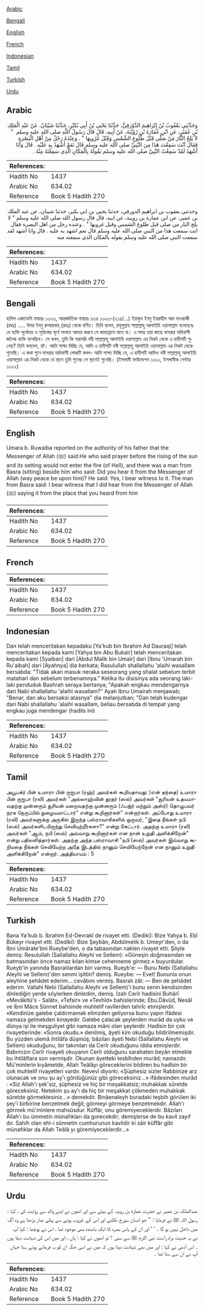 [Arabic](#arabic)

[Bengali](#bengali)

[English](#english)

[French](#french)

[Indonesian](#indonesian)

[Tamil](#tamil)

[Turkish](#turkish)

[Urdu](#urdu)

## Arabic


<div dir="rtl" lang="ar" style={{fontSize:'larger',backgroundColor:'#f8f9fa',padding:20}}>
وَحَدَّثَنِي يَعْقُوبُ بْنُ إِبْرَاهِيمَ الدَّوْرَقِيُّ، حَدَّثَنَا يَحْيَى بْنُ أَبِي بُكَيْرٍ، حَدَّثَنَا شَيْبَانُ، عَنْ عَبْدِ الْمَلِكِ بْنِ عُمَيْرٍ، عَنِ ابْنِ عُمَارَةَ بْنِ رُؤَيْبَةَ، عَنْ أَبِيهِ، قَالَ قَالَ رَسُولُ اللَّهِ صلى الله عليه وسلم ‏ "‏ لاَ يَلِجُ النَّارَ مَنْ صَلَّى قَبْلَ طُلُوعِ الشَّمْسِ وَقَبْلَ غُرُوبِهَا ‏"‏ ‏.‏ وَعِنْدَهُ رَجُلٌ مِنْ أَهْلِ الْبَصْرَةِ فَقَالَ آنْتَ سَمِعْتَ هَذَا مِنَ النَّبِيِّ صلى الله عليه وسلم قَالَ نَعَمْ أَشْهَدُ بِهِ عَلَيْهِ ‏.‏ قَالَ وَأَنَا أَشْهَدُ لَقَدْ سَمِعْتُ النَّبِيَّ صلى الله عليه وسلم يَقُولُهُ بِالْمَكَانِ الَّذِي سَمِعْتَهُ مِنْهُ ‏.‏
</div>
<div style={{backgroundColor:'#f8f9fa',padding:20, marginBottom: 10}}><table> <thead> <tr> <th>References:</th> <th></th> </tr> </thead> <tbody><tr><td>Hadith No</td><td>1437</td></tr><tr><td>Arabic No</td><td>634.02</td></tr><tr><td>Reference</td><td>Book 5 Hadith 270</td></tr></tbody></table></div>


<div dir="rtl" lang="ar" style={{fontSize:'larger',backgroundColor:'#f8f9fa',padding:20}}>
وحدثني يعقوب بن ابراهيم الدورقي، حدثنا يحيى بن ابي بكير، حدثنا شيبان، عن عبد الملك بن عمير، عن ابن عمارة بن رويبة، عن ابيه، قال قال رسول الله صلى الله عليه وسلم " لا يلج النار من صلى قبل طلوع الشمس وقبل غروبها " . وعنده رجل من اهل البصرة فقال انت سمعت هذا من النبي صلى الله عليه وسلم قال نعم اشهد به عليه . قال وانا اشهد لقد سمعت النبي صلى الله عليه وسلم يقوله بالمكان الذي سمعته منه
</div>
<div style={{backgroundColor:'#f8f9fa',padding:20, marginBottom: 10}}><table> <thead> <tr> <th>References:</th> <th></th> </tr> </thead> <tbody><tr><td>Hadith No</td><td>1437</td></tr><tr><td>Arabic No</td><td>634.02</td></tr><tr><td>Reference</td><td>Book 5 Hadith 270</td></tr></tbody></table></div>

## Bengali


<div dir="ltr" lang="bn" style={{fontSize:'larger',backgroundColor:'#f8f9fa',padding:20}}>
হাদিস একাডেমি নাম্বারঃ ১৩২৩, আন্তর্জাতিক নাম্বারঃ ৬৩৪ ১৩২৩-(২১৪/...) ইয়াকুব ইবনু ইবরাহীম আদ দাওরাকী (রহঃ) ..... উমর ইবনু রুআয়বাহ্ (রহঃ) থেকে বর্ণিত। তিনি বলেন, রসূলুল্লাহ সাল্লাল্লাহু আলাইহি ওয়াসাল্লাম বলেছেনঃ যে ব্যক্তি সূর্যোদয় ও সূর্যাস্তের পূর্বে সালাত আদায় করবে সে জাহান্নামে যাবে না। এ সময় তার কাছে বাসরার অধিবাসী জনৈক ব্যক্তি বসেছিল। সে বলল, তুমি কি সরাসরি নবী সাল্লাল্লাহু আলাইহি ওয়াসাল্লাম এর নিকট থেকে এ হাদীসটি শুনেছ? তিনি বললেন, হ্যাঁ। আমি সাক্ষ্য দিচ্ছি যে, আমি এ হাদীসটি নবী সাল্লাল্লাহু আলাইহি ওয়াসাল্লাম এর নিকট থেকে শুনেছি। এ কথা শুনে বাসরার অধিবাসী লোকটি বলল- আমি সাক্ষ্য দিচ্ছি যে, এ হাদীসটি আমিও নবী সাল্লাল্লাহু আলাইহি ওয়াসাল্লাম এর নিকট থেকে যে স্থানে তুমি শুনেছ সে স্থানেই শুনেছি। (ইসলামী ফাউন্ডেশন ১৩১০, ইসলামীক সেন্টার ১৩২২)
</div>
<div style={{backgroundColor:'#f8f9fa',padding:20, marginBottom: 10}}><table> <thead> <tr> <th>References:</th> <th></th> </tr> </thead> <tbody><tr><td>Hadith No</td><td>1437</td></tr><tr><td>Arabic No</td><td>634.02</td></tr><tr><td>Reference</td><td>Book 5 Hadith 270</td></tr></tbody></table></div>

## English


<div dir="ltr" lang="en" style={{fontSize:'larger',backgroundColor:'#f8f9fa',padding:20}}>
Umara b. Ruwaiba reported on the authority of his father that the Messenger of Allah (ﷺ) said:He who said prayer before the rising of the sun and its setting would not enter the fire (of Hell), and there was a man from Basra (sitting) beside him who said: Did you hear it from the Messenger of Allah (way peace be upon him)? He said: Yes, I bear witness to it. The man from Basra said: I bear witness that I did hear from the Messenger of Allah (ﷺ) saying it from the place that you heard from him
</div>
<div style={{backgroundColor:'#f8f9fa',padding:20, marginBottom: 10}}><table> <thead> <tr> <th>References:</th> <th></th> </tr> </thead> <tbody><tr><td>Hadith No</td><td>1437</td></tr><tr><td>Arabic No</td><td>634.02</td></tr><tr><td>Reference</td><td>Book 5 Hadith 270</td></tr></tbody></table></div>

## French


<div dir="ltr" lang="fr" style={{fontSize:'larger',backgroundColor:'#f8f9fa',padding:20}}>

</div>
<div style={{backgroundColor:'#f8f9fa',padding:20, marginBottom: 10}}><table> <thead> <tr> <th>References:</th> <th></th> </tr> </thead> <tbody><tr><td>Hadith No</td><td>1437</td></tr><tr><td>Arabic No</td><td>634.02</td></tr><tr><td>Reference</td><td>Book 5 Hadith 270</td></tr></tbody></table></div>

## Indonesian


<div dir="ltr" lang="id" style={{fontSize:'larger',backgroundColor:'#f8f9fa',padding:20}}>
Dan telah menceritakan kepadaku [Ya'kub bin Ibrahim Ad Dauraqi] telah menceritakan kepada kami [Yahya bin Abu Bukair] telah menceritakan kepada kami [Syaiban] dari [Abdul Malik bin Umair] dari [Ibnu 'Umarah bin Ru'aibah] dari [Ayahnya] dia berkata; Rasulullah shallallahu 'alaihi wasallam bersabda: "Tidak akan masuk neraka seseorang yang shalat sebelum terbit matahari dan sebelum terbenamnya." Ketika itu disisinya ada seorang laki-laki penduduk Bashrah seraya bertanya; "Apakah engkau mendengarnya dari Nabi shallallahu 'alaihi wasallam?" Ayah Ibnu Umairah menjawab; "Benar, dan aku bersaksi atasnya" dia melanjutkan; "Dan telah kudengar dari Nabi shallallahu 'alaihi wasallam, beliau bersabda di tempat yang engkau juga mendengar (hadits ini)
</div>
<div style={{backgroundColor:'#f8f9fa',padding:20, marginBottom: 10}}><table> <thead> <tr> <th>References:</th> <th></th> </tr> </thead> <tbody><tr><td>Hadith No</td><td>1437</td></tr><tr><td>Arabic No</td><td>634.02</td></tr><tr><td>Reference</td><td>Book 5 Hadith 270</td></tr></tbody></table></div>

## Tamil


<div dir="ltr" lang="ta" style={{fontSize:'larger',backgroundColor:'#f8f9fa',padding:20}}>
அபூபக்ர் பின் உமாரா பின் ருஐபா (ரஹ்) அவர்கள் கூறியதாவது: )என் தந்தை) உமாரா பின் ருஐபா (ரலி) அவர்கள் "அல்லாஹ்வின் தூதர் (ஸல்) அவர்கள் "சூரியன் உதயமாவதற்கு முன்னரும் சூரியன் மறைவதற்கு முன்னரும் (ஃபஜ்ர் மற்றும் அஸ்ர்) தொழுபவர் நரக நெருப்பில் நுழையமாட்டார்" என்று கூறினார்கள்" என்றார்கள். அப்போது உமாரா (ரலி) அவர்களுக்கு அருகில் இருந்த பஸ்ராவாசிகளில் ஒருவர், "இதை நீங்கள் நபி (ஸல்) அவர்களிடமிருந்து செவியுற்றீர்களா?" என்று கேட்டார். அதற்கு உமாரா (ரலி) அவர்கள் "ஆம், நபி (ஸல்) அவ்வாறு கூறினார்கள் என நான் உறுதி அளிக்கிறேன்" என்று பதிலளித்தார்கள். அதற்கு அந்த பஸ்ராவாசி "நபி (ஸல்) அவர்கள் இவ்வாறு கூறியதை நீங்கள் செவியேற்ற அதே இடத்தில் நானும் செவியேற்றேன் என நானும் உறுதி அளிக்கிறேன்" என்றார். அத்தியாயம் : 5
</div>
<div style={{backgroundColor:'#f8f9fa',padding:20, marginBottom: 10}}><table> <thead> <tr> <th>References:</th> <th></th> </tr> </thead> <tbody><tr><td>Hadith No</td><td>1437</td></tr><tr><td>Arabic No</td><td>634.02</td></tr><tr><td>Reference</td><td>Book 5 Hadith 270</td></tr></tbody></table></div>

## Turkish


<div dir="ltr" lang="tr" style={{fontSize:'larger',backgroundColor:'#f8f9fa',padding:20}}>
Bana Ya'kub b. İbrahim Ed-Devrakî de rivayet etti. (Dediki): Bize Yahya b. Ebî Bükeyr rivayet etti. (Dediki): Bize Şeybân, Abdülmelik b. Umeyr'den, o da İbni Umârate'bni Rueybe'den, o da tabasından naklen rivayet etti. Şöyle demiş: Resulullah (Sallallahu Aleyhi ve Sellem): «Güneşin doğmasından ve batmasından önce namaz kılan kimse cehenneme girmez.» buyurdular. Rueyb'in yanında Basralılardan biri varmış. Rueyb'e: — Bunu Nebi (Sallallahu Aleyhi ve Sellem)'den senmi işittin? demiş. Rueybe: — Evet! Bununla onun aleyhine şehâdet ederim... cevâbını vermiş. Basralı zât: — Ben de şehâdet ederim. Vallahi Nebi (Sallallahu Aleyhi ve Sellem)'i bunu senin kendisinden dinlediğin yerde söylerken dinledim, demiş. İzah Cerîr hadisini Buhârî «Mevâkitü's - Salât», «Tefsir» ve «Tevhîd» bahislerinde; Ebu.Dâvûd, Nesâî ve îbni Mâce Sünnet bahsinde muhtelif ravîlerden tahrîc etmişlerdir. «Kendinize galebe çaldırmamak elinizden geliyorsa bunu yapın ifâdesi namaza gelmekden kinayedir. Galebe çalacak şeylerden murâd da uyku ve dünya işi ile meşguliyet gibi namaza mâni olan şeylerdir. Hadîsin bir çok rivayetlerinde: «Sonra okudu.» denilmiş, âyeti kim okuduğu bildirilmemişdir. Bu yüzden ulemâ ihtilâfa düşmüş; bâzıları âyeti Nebi (Sallallahu Aleyhi ve Sellem) okuduğunu, bir takımları da Cerîr okuduğunu iddia etmişlerdir. Babımızın Cerîr rivayeti okuyanın Cerîr olduğunu sarahaten beyân etmekle bu ihtilâflara son vermişdir. Okunan âyetteki tesbîhden murâd; namazdır. Mü'minlerin kıyâmetde, Allah Teâlâyı göreceklerini bildiren bu hadîsin bir çok muhtelif rivayetleri vardır. Nevevî diyorki: «Şüphesiz sizler Rabbinize arz olunacak ve onu şu ay'ı gördüğünüz gibi göreceksiniz...» ifâdesinden murâd : «Siz Allah'ı şek'siz, şüphesiz ve hiç bir meşakkatsiz; muhakkak sûretde göreceksiniz. Netekim şu ay'ı da hiç bir meşakkat çökmeden muhakkak sûretde görmektesiniz...» demekdir. Binâenaleyh buradaki teşbih görülen iki şey'i birbirine benzetmek değil; görmeyi görmeye benzetmekdir. Allah'ı görmek mü'minlere mahsûsdur. Küffâr, onu göremiyeceklerdir. Bâzıları Allah'ı bu ümmetin münafıkları da gorecekdir; demişlerse de bu kavil zayıf dır. Sahih olan ehl-i sünnetin cumhurunun kavlidir ki sâir küffâr gibi münafıklar da Allah Teâlâ yı göremiyeceklerdir...»
</div>
<div style={{backgroundColor:'#f8f9fa',padding:20, marginBottom: 10}}><table> <thead> <tr> <th>References:</th> <th></th> </tr> </thead> <tbody><tr><td>Hadith No</td><td>1437</td></tr><tr><td>Arabic No</td><td>634.02</td></tr><tr><td>Reference</td><td>Book 5 Hadith 270</td></tr></tbody></table></div>

## Urdu


<div dir="rtl" lang="ur" style={{fontSize:'larger',backgroundColor:'#f8f9fa',padding:20}}>
عبدالملک بن عمیر نے حضرت عمارۃ بن رویبہ کے بیٹے سے اور انھوں نے اپنے والد سے روایت کی ، کہا : رسول اللہ ﷺ نے فرمایا : ’’ جو انسان سورج نکلنے اور اس کے غروب ہونے سے پہلے نماز پڑھتا ہے وہ آگ میں داخل نہیں ہو گا ۔ ‘ ‘ اور ان کے پاس بصرہ کا ایک باشندہ بھی موجود تھا ، اس نے پوچھا : کیا آپ نے یہ حدیث براہ راست نبی اکرم ﷺ سے سنی ؟ تو انھوں نے کہا : ہاں ، اور میں اس کی شہادت دیتا ہوں ۔ اس آدمی نے کہا : اور میں بھی شہادت دیتا ہوں کہ میں نے اسی جگہ ان کو یہ فرماتے ہوئے سنا جہاں آپ نے ان سے سنا تھا ۔
</div>
<div style={{backgroundColor:'#f8f9fa',padding:20, marginBottom: 10}}><table> <thead> <tr> <th>References:</th> <th></th> </tr> </thead> <tbody><tr><td>Hadith No</td><td>1437</td></tr><tr><td>Arabic No</td><td>634.02</td></tr><tr><td>Reference</td><td>Book 5 Hadith 270</td></tr></tbody></table></div>